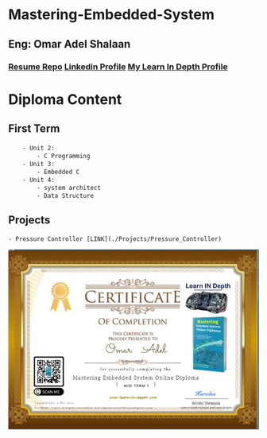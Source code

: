 # Mastering-Embedded-System

## Eng: Omar Adel Shalaan

### [Resume Repo]() [Linkedin Profile](https://www.linkedin.com/in/omar-adel-shalaan-67aaa714b/) [My Learn In Depth Profile](https://www.learn-in-depth.com/online-diploma/omaradelshalaan%40gmail.com)

# Diploma Content

## First Term 
		- Unit 2: 
			- C Programming
		- Unit 3:
			- Embedded C
		- Unit 4: 
			- system architect 
			- Data Structure


## Projects
	- Pressure Controller [LINK](./Projects/Pressure_Controller)



![Learn In Depth](./Learn_In_Depth.jpg)
